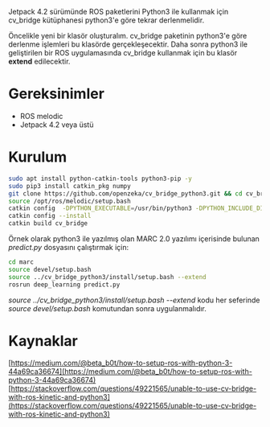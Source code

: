 Jetpack 4.2 sürümünde ROS paketlerini Python3 ile kullanmak için cv_bridge kütüphanesi python3'e göre tekrar derlenmelidir.

Öncelikle yeni bir klasör oluşturalım. cv_bridge paketinin python3'e göre derlenme işlemleri bu klasörde gerçekleşecektir. Daha sonra python3 ile geliştirilen bir ROS uygulamasında cv_bridge kullanmak için bu klasör **extend** edilecektir.



# Gereksinimler
- ROS melodic
- Jetpack 4.2 veya üstü
# Kurulum

```bash
sudo apt install python-catkin-tools python3-pip -y 
sudo pip3 install catkin_pkg numpy
git clone https://github.com/openzeka/cv_bridge_python3.git && cd cv_bridge_python3
source /opt/ros/melodic/setup.bash
catkin config  -DPYTHON_EXECUTABLE=/usr/bin/python3 -DPYTHON_INCLUDE_DIR=/usr/include/python3.6m -DPYTHON_LIBRARY=/usr/lib/aarch64-linux-gnu/libpython3.6m.so
catkin config --install
catkin build cv_bridge
```

Örnek olarak python3 ile yazılmış olan MARC 2.0 yazılımı içerisinde bulunan _predict.py_ dosyasını çalıştırmak için:

```bash
cd marc
source devel/setup.bash
source ../cv_bridge_python3/install/setup.bash --extend 
rosrun deep_learning predict.py
```

_source ../cv_bridge_python3/install/setup.bash --extend_ kodu her seferinde _source devel/setup.bash_ komutundan sonra uygulanmalıdır. 

# Kaynaklar
[https://medium.com/@beta_b0t/how-to-setup-ros-with-python-3-44a69ca36674](https://medium.com/@beta_b0t/how-to-setup-ros-with-python-3-44a69ca36674)
[https://stackoverflow.com/questions/49221565/unable-to-use-cv-bridge-with-ros-kinetic-and-python3](https://stackoverflow.com/questions/49221565/unable-to-use-cv-bridge-with-ros-kinetic-and-python3)

